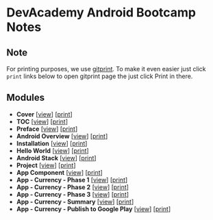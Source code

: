 
# DevAcademy Android Bootcamp Notes

## Note

For printing purposes, we use [gitprint](https://gitprint.com). To make it even easier just click `print` links below to open gitprint page the just click Print in there.

## Modules

* **Cover** [[view](cover.md)] [<a href="https://gitprint.com/devacademy/android-bootcamp/blob/master/modules/cover.md" target="_blank">print</a>]
* **TOC** [[view](toc.md)] [<a href="https://gitprint.com/devacademy/android-bootcamp/blob/master/modules/toc.md" target="_blank">print</a>]
* **Preface** [[view](preface.md)] [<a href="https://gitprint.com/devacademy/android-bootcamp/blob/master/modules/preface.md" target="_blank">print</a>]
* **Android Overview** [[view](overview.md)] [<a href="https://gitprint.com/devacademy/android-bootcamp/blob/master/modules/overview.md" target="_blank">print</a>]
* **Installation** [[view](installation.md)] [<a href="https://gitprint.com/devacademy/android-bootcamp/blob/master/modules/installation.md" target="_blank">print</a>]
* **Hello World** [[view](helloworld.md)] [<a href="https://gitprint.com/devacademy/android-bootcamp/blob/master/modules/helloworld.md" target="_blank">print</a>]
* **Android Stack** [[view](stack.md)] [<a href="https://gitprint.com/devacademy/android-bootcamp/blob/master/modules/stack.md" target="_blank">print</a>]
* **Project** [[view](project.md)] [<a href="https://gitprint.com/devacademy/android-bootcamp/blob/master/modules/project.md" target="_blank">print</a>]
* **App Component** [[view](component.md)] [<a href="https://gitprint.com/devacademy/android-bootcamp/blob/master/modules/component.md" target="_blank">print</a>]
* **App - Currency - Phase 1** [[view](currency1.md)] [<a href="https://gitprint.com/devacademy/android-bootcamp/blob/master/modules/currency1.md" target="_blank">print</a>]
* **App - Currency - Phase 2** [[view](currency2.md)] [<a href="https://gitprint.com/Taufik-Aegis/android-bootcamp/blob/master/modules/currency2.md" target="_blank">print</a>]
* **App - Currency - Phase 3** [[view](currency3.md)] [<a href="https://gitprint.com/Taufik-Aegis/android-bootcamp/blob/master/modules/currency3.md" target="_blank">print</a>]
* **App - Currency - Summary** [[view](summary.md)] [<a href="https://gitprint.com/Taufik-Aegis/android-bootcamp/blob/master/modules/summary.md" target="_blank">print</a>]
* **App - Currency - Publish to Google Play** [[view](publish.md)] [<a href="https://gitprint.com/Taufik-Aegis/android-bootcamp/blob/master/modules/publish.md" target="_blank">print</a>]